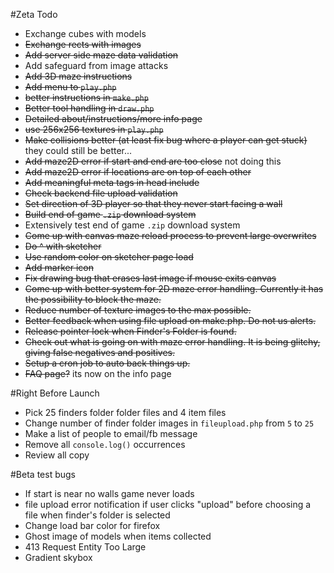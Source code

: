 #Zeta Todo

- Exchange cubes with models
- ~~Exchange rects with images~~
- ~~Add server side maze data validation~~
- Add safeguard from image attacks
- ~~Add 3D maze instructions~~
- ~~Add menu to `play.php`~~
- ~~better instructions in `make.php`~~
- ~~Better tool handling in `draw.php`~~
- ~~Detailed about/instructions/more info page~~
- ~~use 256x256 textures in `play.php`~~
- ~~Make collisions better (at least fix bug where a player can get stuck)~~ they could still be better...
- ~~Add maze2D error if start and end are too close~~ not doing this
- ~~Add maze2D error if locations are on top of each other~~
- ~~Add meaningful meta tags in head include~~
- ~~Check backend file upload validation~~
- ~~Set direction of 3D player so that they never start facing a wall~~
- ~~Build end of game `.zip` download system~~
- Extensively test end of game `.zip` download system
- ~~Come up with canvas maze reload process to prevent large overwrites~~
- ~~Do ^ with sketcher~~
- ~~Use random color on sketcher page load~~
- ~~Add marker icon~~
- ~~Fix drawing bug that erases last image if mouse exits canvas~~
- ~~Come up with better system for 2D maze error handling. Currently it has the possibility to block the maze.~~
- ~~Reduce number of texture images to the max possible.~~
- ~~Better feedback when using file upload on make.php. Do not us alerts.~~
- ~~Release pointer lock when Finder's Folder is found.~~
- ~~Check out what is going on with maze error handling. It is being glitchy, giving false negatives and positives.~~
- ~~Setup a cron job to auto back things up.~~
- ~~FAQ page?~~ its now on the info page

#Right Before Launch
- Pick 25 finders folder folder files and 4 item files
- Change number of finder folder images in `fileupload.php` from `5` to `25`
- Make a list of people to email/fb message
- Remove all `console.log()` occurrences
- Review all copy

#Beta test bugs
- If start is near no walls game never loads
- file upload error notification if user clicks "upload" before choosing a file when finder's folder is selected
- Change load bar color for firefox
- Ghost image of models when items collected
- 413 Request Entity Too Large
- Gradient skybox
